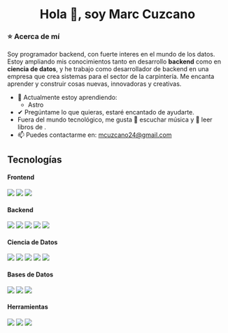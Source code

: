 <h1 align="center">Hola 👋, soy Marc Cuzcano</h1>

<h3>⭐ Acerca de mí</h3>

<p>
Soy programador backend, con fuerte interes en el mundo de los datos.  
Estoy ampliando mis conocimientos tanto en desarrollo <strong>backend</strong> como en <strong>ciencia de datos</strong>,  
y he trabajo como desarrollador de backend en una empresa que crea sistemas para el sector de la carpintería.  
Me encanta aprender y construir cosas nuevas, innovadoras y creativas.
</p>

<ul>
  <li>🌱 Actualmente estoy aprendiendo:
    <ul>
      <li> Astro</li>
    </ul>
  </li>
  <li>✔ Pregúntame lo que quieras, estaré encantado de ayudarte.</li>
  <li>Fuera del mundo tecnológico, me gusta 🎵 escuchar música y 📖 leer libros de .</li>
  <li>📫 Puedes contactarme en: <a href="mailto:mcuzcano24@gmail.com">mcuzcano24@gmail.com</a></li>
</ul>

## Tecnologías

<h4>Frontend</h4>
<span> 
  <img src="https://img.shields.io/badge/HTML5-E34F26?style=for-the-badge&logo=html5&logoColor=white">
  <img src="https://img.shields.io/badge/CSS3-1572B6?style=for-the-badge&logo=css3&logoColor=white">
  <img src="https://img.shields.io/badge/JavaScript-F7DF1E?style=for-the-badge&logo=javascript&logoColor=black">
</span>

<h4>Backend</h4>
<span> 
  <img src="https://img.shields.io/badge/Python-3670A0?style=for-the-badge&logo=python&logoColor=ffdd54">
  <img src="https://img.shields.io/badge/FastAPI-005571?style=for-the-badge&logo=fastapi&logoColor=white">
  <img src="https://img.shields.io/badge/Django-%23092E20.svg?style=for-the-badge&logo=django&logoColor=white">
  <img src="https://img.shields.io/badge/PHP-%23777BB4.svg?style=for-the-badge&logo=php&logoColor=white">
  <img src="https://img.shields.io/badge/Laravel-%23FF2D20.svg?style=for-the-badge&logo=laravel&logoColor=white">
</span>

<h4>Ciencia de Datos</h4>
<span> 
  <img src="https://img.shields.io/badge/Python-3670A0?style=for-the-badge&logo=python&logoColor=ffdd54">
  <img src="https://img.shields.io/badge/Pandas-%23150458.svg?style=for-the-badge&logo=pandas&logoColor=white">
  <img src="https://img.shields.io/badge/NumPy-%23013243.svg?style=for-the-badge&logo=numpy&logoColor=white">
  <img src="https://img.shields.io/badge/Plotly-%233F4F75.svg?style=for-the-badge&logo=plotly&logoColor=white">
  <img src="https://img.shields.io/badge/Power%20BI-F2C811?style=for-the-badge&logo=powerbi&logoColor=black">
</span>

<h4>Bases de Datos</h4>
<span> 
  <img src="https://img.shields.io/badge/MySQL-4479A1.svg?style=for-the-badge&logo=mysql&logoColor=white">
  <img src="https://img.shields.io/badge/MongoDB-%234ea94b.svg?style=for-the-badge&logo=mongodb&logoColor=white">
  <img src="https://img.shields.io/badge/Microsoft%20SQL%20Server-CC2927?style=for-the-badge&logo=microsoft%20sql%20server&logoColor=white">
</span>

<h4>Herramientas</h4>
<span>
  <img src="https://img.shields.io/badge/Git-F05032?style=for-the-badge&logo=git&logoColor=white">
  <img src="https://img.shields.io/badge/Docker-%230db7ed.svg?style=for-the-badge&logo=docker&logoColor=white">
  <img src="https://img.shields.io/badge/Postman-FF6C37?style=for-the-badge&logo=postman&logoColor=white">
</span>
